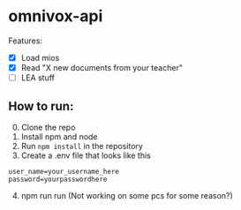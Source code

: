 # omnivox-api

Features:  
- [x] Load mios
- [x] Read "X new documents from your teacher"
- [ ] LEA stuff

## How to run:
0. Clone the repo
1. Install npm and node
2. Run `npm install` in the repository
3. Create a .env file that looks like this
```
user_name=your_username_here
password=yourpasswordhere
```
4. npm run run (Not working on some pcs for some reason?)
